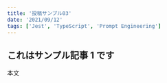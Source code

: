 ```yaml
---
title: '投稿サンプル03'
date: '2021/09/12'
tags: ['Jest', 'TypeScript', 'Prompt Engineering']
---
```


## これはサンプル記事 1 です

本文
